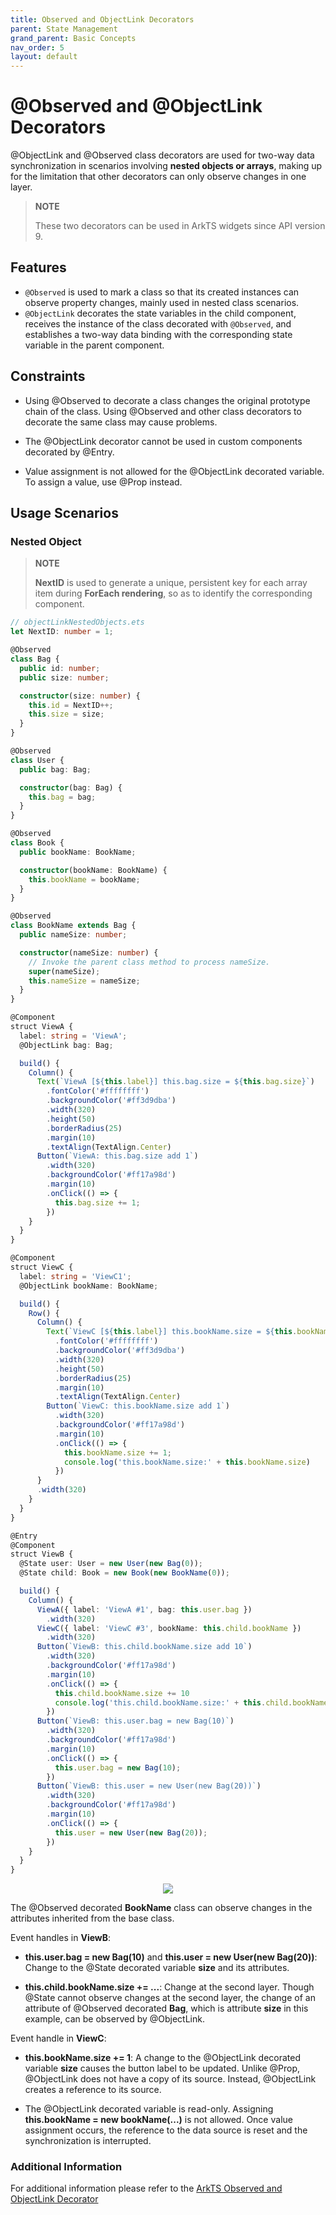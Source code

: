 ```yaml
---
title: Observed and ObjectLink Decorators
parent: State Management
grand_parent: Basic Concepts
nav_order: 5
layout: default
---
```


# @Observed and @ObjectLink Decorators

@ObjectLink and @Observed class decorators are used for two-way data synchronization in scenarios involving **nested objects or arrays**, making up for the limitation that other decorators can only observe changes in one layer.

> **NOTE**
>
> These two decorators can be used in ArkTS widgets since API version 9.

## Features

- `@Observed` is used to mark a class so that its created instances can observe property changes, mainly used in nested class scenarios.
- `@ObjectLink` decorates the state variables in the child component, receives the instance of the class decorated with `@Observed`, and establishes a two-way data binding with the corresponding state variable in the parent component.

## Constraints

- Using @Observed to decorate a class changes the original prototype chain of the class. Using @Observed and other class decorators to decorate the same class may cause problems.

- The @ObjectLink decorator cannot be used in custom components decorated by @Entry.

- Value assignment is not allowed for the @ObjectLink decorated variable. To assign a value, use @Prop instead.

## Usage Scenarios
### Nested Object

> **NOTE**
>
> **NextID** is used to generate a unique, persistent key for each array item during **ForEach rendering**, so as to identify the corresponding component.

```ts
// objectLinkNestedObjects.ets
let NextID: number = 1;

@Observed
class Bag {
  public id: number;
  public size: number;

  constructor(size: number) {
    this.id = NextID++;
    this.size = size;
  }
}

@Observed
class User {
  public bag: Bag;

  constructor(bag: Bag) {
    this.bag = bag;
  }
}

@Observed
class Book {
  public bookName: BookName;

  constructor(bookName: BookName) {
    this.bookName = bookName;
  }
}

@Observed
class BookName extends Bag {
  public nameSize: number;

  constructor(nameSize: number) {
    // Invoke the parent class method to process nameSize.
    super(nameSize);
    this.nameSize = nameSize;
  }
}

@Component
struct ViewA {
  label: string = 'ViewA';
  @ObjectLink bag: Bag;

  build() {
    Column() {
      Text(`ViewA [${this.label}] this.bag.size = ${this.bag.size}`)
        .fontColor('#ffffffff')
        .backgroundColor('#ff3d9dba')
        .width(320)
        .height(50)
        .borderRadius(25)
        .margin(10)
        .textAlign(TextAlign.Center)
      Button(`ViewA: this.bag.size add 1`)
        .width(320)
        .backgroundColor('#ff17a98d')
        .margin(10)
        .onClick(() => {
          this.bag.size += 1;
        })
    }
  }
}

@Component
struct ViewC {
  label: string = 'ViewC1';
  @ObjectLink bookName: BookName;

  build() {
    Row() {
      Column() {
        Text(`ViewC [${this.label}] this.bookName.size = ${this.bookName.size}`)
          .fontColor('#ffffffff')
          .backgroundColor('#ff3d9dba')
          .width(320)
          .height(50)
          .borderRadius(25)
          .margin(10)
          .textAlign(TextAlign.Center)
        Button(`ViewC: this.bookName.size add 1`)
          .width(320)
          .backgroundColor('#ff17a98d')
          .margin(10)
          .onClick(() => {
            this.bookName.size += 1;
            console.log('this.bookName.size:' + this.bookName.size)
          })
      }
      .width(320)
    }
  }
}

@Entry
@Component
struct ViewB {
  @State user: User = new User(new Bag(0));
  @State child: Book = new Book(new BookName(0));

  build() {
    Column() {
      ViewA({ label: 'ViewA #1', bag: this.user.bag })
        .width(320)
      ViewC({ label: 'ViewC #3', bookName: this.child.bookName })
        .width(320)
      Button(`ViewB: this.child.bookName.size add 10`)
        .width(320)
        .backgroundColor('#ff17a98d')
        .margin(10)
        .onClick(() => {
          this.child.bookName.size += 10
          console.log('this.child.bookName.size:' + this.child.bookName.size)
        })
      Button(`ViewB: this.user.bag = new Bag(10)`)
        .width(320)
        .backgroundColor('#ff17a98d')
        .margin(10)
        .onClick(() => {
          this.user.bag = new Bag(10);
        })
      Button(`ViewB: this.user = new User(new Bag(20))`)
        .width(320)
        .backgroundColor('#ff17a98d')
        .margin(10)
        .onClick(() => {
          this.user = new User(new Bag(20));
        })
    }
  }
}
```

<div style="text-align:center">
    <img src='../images/image-basic/v8.gif'>
</div>

The @Observed decorated **BookName** class can observe changes in the attributes inherited from the base class.


Event handles in **ViewB**:


- **this.user.bag = new Bag(10)** and **this.user = new User(new Bag(20))**: Change to the @State decorated variable **size** and its attributes.

- **this.child.bookName.size += ...**: Change at the second layer. Though @State cannot observe changes at the second layer, the change of an attribute of @Observed decorated **Bag**, which is attribute **size** in this example, can be observed by @ObjectLink.


Event handle in **ViewC**:


- **this.bookName.size += 1**: A change to the @ObjectLink decorated variable **size** causes the button label to be updated. Unlike @Prop, @ObjectLink does not have a copy of its source. Instead, @ObjectLink creates a reference to its source.

- The @ObjectLink decorated variable is read-only. Assigning **this.bookName = new bookName(...)** is not allowed. Once value assignment occurs, the reference to the data source is reset and the synchronization is interrupted.

### Additional Information
For additional information please refer to the [ArkTS Observed and ObjectLink Decorator](https://github.com/eclipse-oniro-mirrors/docs/blob/OpenHarmony-4.1-Release/en/application-dev/quick-start/arkts-observed-and-objectlink.md)